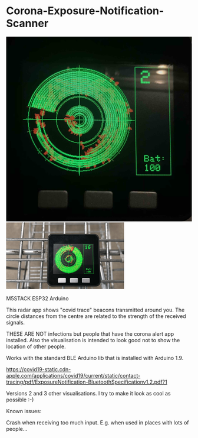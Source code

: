 # Corona-Exposure-Notification-Scanner

![Scan](https://github.com/KoenVdH/Corona-Exposure-Notification-Scanner/blob/main/screen3.jpg)
![Scanning](https://github.com/KoenVdH/Corona-Exposure-Notification-Scanner/blob/main/scan.gif)

M5STACK ESP32 Arduino

This radar app shows "covid trace" beacons transmitted around you.
The circle distances from the centre are related to the strength of the received signals.

THESE ARE NOT infections but people that have the corona alert app installed.
Also the visualisation is intended to look good not to show the location of other people.

Works with the standard BLE Arduino lib that is installed with Arduino 1.9.

https://covid19-static.cdn-apple.com/applications/covid19/current/static/contact-tracing/pdf/ExposureNotification-BluetoothSpecificationv1.2.pdf?1

Versions 2 and 3 other visualisations. I try to make it look as cool as possible :-)

Known issues: 

Crash when receiving too much input. E.g. when used in places with lots of people...
